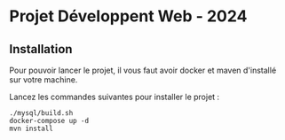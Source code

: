 # Projet Développent Web - 2024

## Installation

Pour pouvoir lancer le projet, il vous faut avoir docker et maven d'installé sur votre machine.

Lancez les commandes suivantes pour installer le projet :
````
./mysql/build.sh
docker-compose up -d
mvn install
````